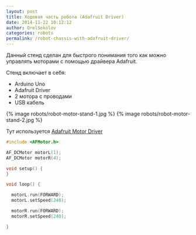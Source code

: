 ```yaml
---
layout: post
title: Ходовая часть робота (Adafruit Driver)
date: 2014-11-22 10:12:12
author: OrelSokolov
categories: robots
permalink: /robot-chassis-with-adafruit-driver/
---
```


Данный стенд сделан для быстрого понимания того как можно управлять
моторами с помощью драйвера Adafruit.

Стенд включает в себя:

* Arduino Uno
* Adafruit Driver
* 2 мотора с проводами
* USB кабель

{% image robots/robot-motor-stand-1.jpg %}
{% image robots/robot-motor-stand-2.jpg %}

Тут используется [Adafruit Motor Driver](/adafruit-motor-shield/)

```cpp
#include <AFMotor.h>

AF_DCMotor motorL(1);
AF_DCMotor motorR(4);

void setup() {
}

void loop() {

  motorL.run(FORWARD);
  motorL.setSpeed(240);

  motorR.run(FORWARD);
  motorR.setSpeed(240);

}

```
